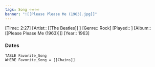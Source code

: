 ```yaml
---
tags: Song ⭐⭐⭐⭐ 
banner: "![[Please Please Me (1963).jpg]]"
---
```

[Time:: 2:27]
[Artist:: [[The Beatles]] ]
[Genre:: Rock]
[Played:: ]
[Album:: [[Please Please Me (1963)]]]
[Year:: 1963]
### Dates
````dataview
TABLE Favorite_Song
WHERE Favorite_Song = [[Chains]]
````